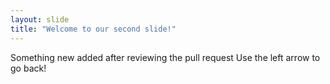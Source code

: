 ```yaml
---
layout: slide
title: "Welcome to our second slide!"
---
```

Something new added after reviewing the pull request
Use the left arrow to go back!
